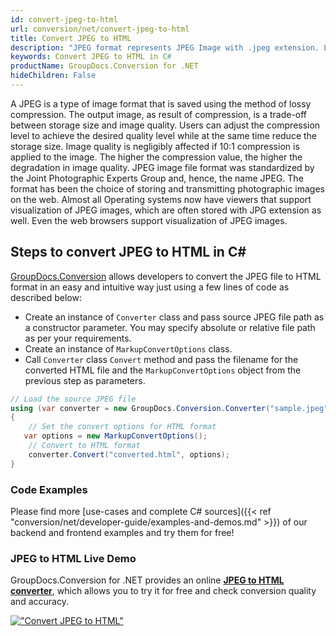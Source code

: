 ```yaml
---
id: convert-jpeg-to-html
url: conversion/net/convert-jpeg-to-html
title: Convert JPEG to HTML
description: "JPEG format represents JPEG Image with .jpeg extension. Learn how to convert JPEG to HTML file programmatically in C# language using GroupDocs.Conversion for .NET library."
keywords: Convert JPEG to HTML in C#
productName: GroupDocs.Conversion for .NET
hideChildren: False
---
```


A JPEG is a type of image format that is saved using the method of lossy compression. The output image, as result of compression, is a trade-off between storage size and image quality. Users can adjust the compression level to achieve the desired quality level while at the same time reduce the storage size. Image quality is negligibly affected if 10:1 compression is applied to the image.  The higher the compression value, the higher the degradation in image quality. JPEG image file format was standardized by the Joint Photographic Experts Group and, hence, the name JPEG. The format has been the choice of storing and transmitting photographic images on the web. Almost all Operating systems now have viewers that support visualization of JPEG images, which are often stored with JPG extension as well. Even the web browsers support visualization of JPEG images.

## Steps to convert JPEG to HTML in C#

[GroupDocs.Conversion](https://products.groupdocs.com/conversion/net) allows developers to convert the JPEG file to HTML format in an easy and intuitive way just using a few lines of code as described below:

* Create an instance of `Converter` class and pass source JPEG file path as a constructor parameter. You may specify absolute or relative file path as per your requirements. 
* Create an instance of `MarkupConvertOptions` class.
* Call `Converter` class `Convert` method and pass the filename for the converted HTML file and the `MarkupConvertOptions` object from the previous step as parameters.

```csharp
// Load the source JPEG file
using (var converter = new GroupDocs.Conversion.Converter("sample.jpeg"))
{
    // Set the convert options for HTML format
   var options = new MarkupConvertOptions();
    // Convert to HTML format
    converter.Convert("converted.html", options);
}
```

### Code Examples

Please find more [use-cases and complete C# sources]({{< ref "conversion/net/developer-guide/examples-and-demos.md" >}}) of our backend and frontend examples and try them for free!

### JPEG to HTML Live Demo

GroupDocs.Conversion for .NET provides an online [**JPEG to HTML converter**](https://products.groupdocs.app/conversion/jpeg-to-html), which allows you to try it for free and check conversion quality and accuracy.

[!["Convert JPEG to HTML"](conversion/net/images/convert-to-html/convert-jpeg-to-html.png)](https://products.groupdocs.app/conversion/jpeg-to-html)